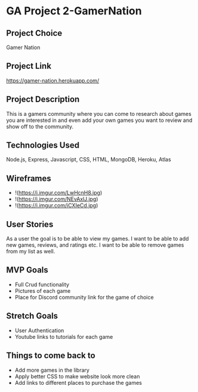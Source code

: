 # GA Project 2-GamerNation

## Project Choice

Gamer Nation

## Project Link

https://gamer-nation.herokuapp.com/

## Project Description

This is a gamers community where you can come to research about games you are interested in and even add your own games you want to review and show off to the community.

## Technologies Used

Node.js, Express, Javascript, CSS, HTML, MongoDB, Heroku, Atlas

## Wireframes

- !(https://i.imgur.com/LwHcnH8.jpg)
- !(https://i.imgur.com/NEvAxlJ.jpg)
- !(https://i.imgur.com/iCXIeCd.jpg)

## User Stories

As a user the goal is to be able to view my games. I want to be able to add new games, reviews, and ratings etc. I want to be able to remove games from my list as well.

## MVP Goals

- Full Crud functionality
- Pictures of each game
- Place for Discord community link for the game of choice

## Stretch Goals

- User Authentication
- Youtube links to tutorials for each game

## Things to come back to

- Add more games in the library
- Apply better CSS to make website look more clean
- Add links to different places to purchase the games
